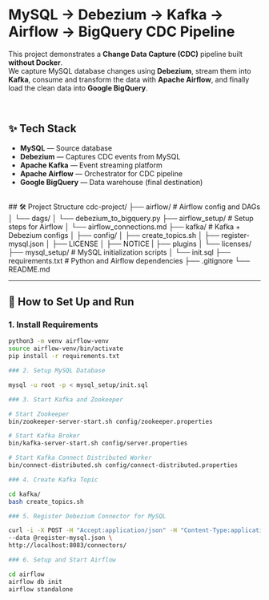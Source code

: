 # MySQL → Debezium → Kafka → Airflow → BigQuery CDC Pipeline

This project demonstrates a **Change Data Capture (CDC)** pipeline built **without Docker**.  
We capture MySQL database changes using **Debezium**, stream them into **Kafka**, consume and transform the data with **Apache Airflow**, and finally load the clean data into **Google BigQuery**.

<br>

## ✨ Tech Stack

- **MySQL** — Source database
- **Debezium** — Captures CDC events from MySQL
- **Apache Kafka** — Event streaming platform
- **Apache Airflow** — Orchestrator for CDC pipeline
- **Google BigQuery** — Data warehouse (final destination)

<br>
## 🛠  Project Structure
cdc-project/
├── airflow/                 # Airflow config and DAGs
│   └── dags/
│       └── debezium_to_bigquery.py
├── airflow_setup/            # Setup steps for Airflow
│   └── airflow_connections.md
├── kafka/                    # Kafka + Debezium configs
│   ├── config/
│   ├── create_topics.sh
│   ├── register-mysql.json
│   ├── LICENSE
│   ├── NOTICE
|   ├── plugins
│   └── licenses/
├── mysql_setup/              # MySQL initialization scripts
│   └── init.sql
├── requirements.txt          # Python and Airflow dependencies
├── .gitignore
└── README.md

<br>

---

## 🚀 How to Set Up and Run

### 1. Install Requirements

```bash
python3 -m venv airflow-venv
source airflow-venv/bin/activate
pip install -r requirements.txt

### 2. Setup MySQL Database

mysql -u root -p < mysql_setup/init.sql

### 3. Start Kafka and Zookeeper

# Start Zookeeper
bin/zookeeper-server-start.sh config/zookeeper.properties

# Start Kafka Broker
bin/kafka-server-start.sh config/server.properties

# Start Kafka Connect Distributed Worker
bin/connect-distributed.sh config/connect-distributed.properties

### 4. Create Kafka Topic

cd kafka/
bash create_topics.sh

### 5. Register Debezium Connector for MySQL

curl -i -X POST -H "Accept:application/json" -H "Content-Type:application/json" \
--data @register-mysql.json \
http://localhost:8083/connectors/

### 6. Setup and Start Airflow

cd airflow
airflow db init
airflow standalone
